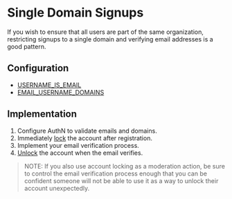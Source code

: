 # Single Domain Signups

If you wish to ensure that all users are part of the same organization, restricting signups to a
single domain and verifying email addresses is a good pattern.

## Configuration

* [USERNAME_IS_EMAIL](config.md#username_is_email)
* [EMAIL_USERNAME_DOMAINS](config.md#email_username_domains)

## Implementation

1. Configure AuthN to validate emails and domains.
2. Immediately [lock](api.md#lock-account) the account after registration.
3. Implement your email verification process.
4. [Unlock](api.md#unlock-account) the account when the email verifies.

> NOTE:
> If you also use account locking as a moderation action, be sure to control the email verification process enough that you can be confident someone will not be able to use it as a way to unlock their account unexpectedly.
